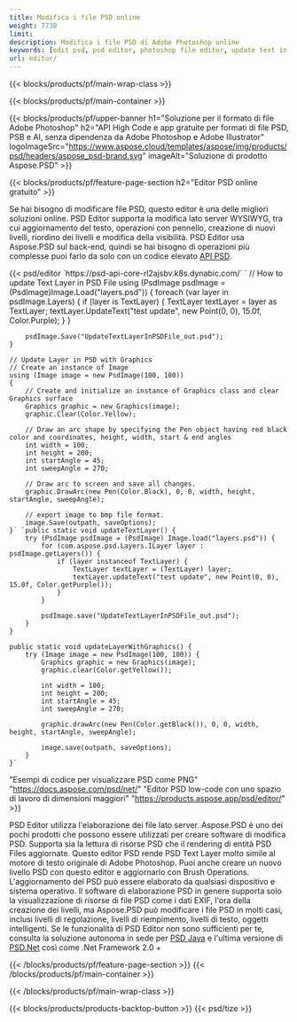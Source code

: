 ```yaml
---
title: Modifica i file PSD online
weight: 7730
limit: 
description: Modifica i file PSD di Adobe Photoshop online
keywords: [edit psd, psd editor, photoshop file editor, update text in psd, update psd]
url: editor/
---
```


{{< blocks/products/pf/main-wrap-class >}}


{{< blocks/products/pf/main-container >}}

{{< blocks/products/pf/upper-banner h1="Soluzione per il formato di file Adobe Photoshop" h2="API High Code e app gratuite per formati di file PSD, PSB e AI, senza dipendenza da Adobe Photoshop e Adobe Illustrator" logoImageSrc="https://www.aspose.cloud/templates/aspose/img/products/psd/headers/aspose_psd-brand.svg" imageAlt="Soluzione di prodotto Aspose.PSD" >}}

{{< blocks/products/pf/feature-page-section h2="Editor PSD online gratuito" >}}
<p>Se hai bisogno di modificare file PSD, questo editor è una delle migliori soluzioni online. PSD Editor supporta la modifica lato server WYSIWYG, tra cui aggiornamento del testo, operazioni con pennello, creazione di nuovi livelli, riordino dei livelli e modifica della visibilità. PSD Editor usa Aspose.PSD sul back-end, quindi se hai bisogno di operazioni più complesse puoi farlo da solo con un codice elevato <a href="/psd/{{< lang-code >}}">API PSD</a>.</p>
{{< psd/editor `https://psd-api-core-rl2ajsbv.k8s.dynabic.com/` 
`	// How to update Text Layer in PSD File
	using (PsdImage psdImage = (PsdImage)Image.Load("layers.psd"))
  	{
		foreach (var layer in psdImage.Layers)
		{
			if (layer is TextLayer)
			{
				TextLayer textLayer = layer as TextLayer;
				textLayer.UpdateText("test update", new Point(0, 0), 15.0f, Color.Purple);
			}
		}

		psdImage.Save("UpdateTextLayerInPSDFile_out.psd");
	}
	
	// Update Layer in PSD with Graphics
	// Create an instance of Image
	using (Image image = new PsdImage(100, 100))
	{
		// Create and initialize an instance of Graphics class and clear Graphics surface
		Graphics graphic = new Graphics(image);
		graphic.Clear(Color.Yellow);

		// Draw an arc shape by specifying the Pen object having red black color and coordinates, height, width, start & end angles                 
		int width = 100;
		int height = 200;
		int startAngle = 45;
		int sweepAngle = 270;

		// Draw arc to screen and save all changes.
		graphic.DrawArc(new Pen(Color.Black), 0, 0, width, height, startAngle, sweepAngle);

		// export image to bmp file format.
		image.Save(outpath, saveOptions);
	}` `public static void updateTextLayer() {
        try (PsdImage psdImage = (PsdImage) Image.load("layers.psd")) {
            for (com.aspose.psd.Layers.ILayer layer : psdImage.getLayers()) {
                if (layer instanceof TextLayer) {
                    TextLayer textLayer = (TextLayer) layer;
                    textLayer.updateText("test update", new Point(0, 0), 15.0f, Color.getPurple());
                }
            }

            psdImage.save("UpdateTextLayerInPSDFile_out.psd");
        }
    }

    public static void updateLayerWithGraphics() {
        try (Image image = new PsdImage(100, 100)) {
            Graphics graphic = new Graphics(image);
            graphic.clear(Color.getYellow());

            int width = 100;
            int height = 200;
            int startAngle = 45;
            int sweepAngle = 270;

            graphic.drawArc(new Pen(Color.getBlack()), 0, 0, width, height, startAngle, sweepAngle);

            image.save(outpath, saveOptions);
        }
    }` 
"Esempi di codice per visualizzare PSD come PNG"  "https://docs.aspose.com/psd/net/" 
"Editor PSD low-code con uno spazio di lavoro di dimensioni maggiori" "https://products.aspose.app/psd/editor/" >}}
<p>PSD Editor utilizza l'elaborazione dei file lato server. Aspose.PSD è uno dei pochi prodotti che possono essere utilizzati per creare software di modifica PSD. Supporta sia la lettura di risorse PSD che il rendering di entità PSD Files aggiornate. Questo editor PSD rende PSD Text Layer molto simile al motore di testo originale di Adobe Photoshop. Puoi anche creare un nuovo livello PSD con questo editor e aggiornarlo con Brush Operations. L'aggiornamento del PSD può essere elaborato da qualsiasi dispositivo e sistema operativo. Il software di elaborazione PSD in genere supporta solo la visualizzazione di risorse di file PSD come i dati EXIF, l'ora della creazione dei livelli, ma Aspose.PSD può modificare i file PSD in molti casi, inclusi livelli di regolazione, livelli di riempimento, livelli di testo, oggetti intelligenti. Se le funzionalità di PSD Editor non sono sufficienti per te, consulta la soluzione autonoma in sede per <a href="/psd/{{< lang-code >}}java">PSD Java</a> e l'ultima versione di <a href="/psd/{{< lang-code >}}net">PSD.Net</a> così come .Net Framework 2.0 +</p>

{{< /blocks/products/pf/feature-page-section >}}
{{< /blocks/products/pf/main-container >}}


{{< /blocks/products/pf/main-wrap-class >}}

{{< blocks/products/products-backtop-button >}}
{{< psd/tize >}}
